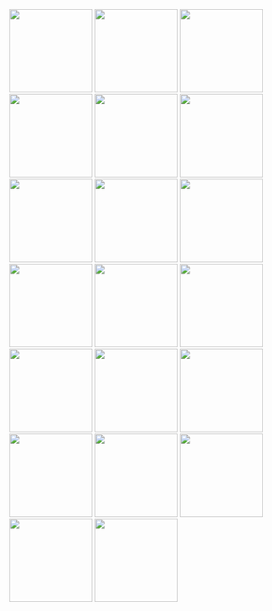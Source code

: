 <div>
<img width="150" src="https://image.bugsm.co.kr/album/images/500/202371/20237198.jpg" />
<img width="150" src="https://i.namu.wiki/i/OMlz4oXWZgTAN8LeX6swSF-x1EYcXT7WfRMH1oYg3YcI6VbJsH1dftkMkhC-LxuZi840t0bK0JMcStqnB1I6Vw.webp" />
<img width="150" src="https://upload.wikimedia.org/wikipedia/ko/f/fd/%EC%9E%94%EB%82%98%EB%B9%84_-_%ED%99%98%EC%83%81%EC%9D%98_%EB%82%98%EB%9D%BC.jpg" />
<img width="150" src="https://image.bugsm.co.kr/album/images/500/40126/4012637.jpg" />
<img width="150" src="https://i.namu.wiki/i/P64ahQKJb6qyvGlP_-Su5uBxiKNiOzAVGtwwm0cBQ3-bzNK_9N2z_nAHHKwQGJh_epRH-5LHFDDrNkVDXl1ODQ.webp" />
<img width="150" src="https://image.genie.co.kr/Y/IMAGE/IMG_ALBUM/082/681/900/82681900_1652152551190_1_600x600.JPG" />
<img width="150" src="https://image.genie.co.kr/Y/IMAGE/IMG_ALBUM/082/740/292/82740292_1654756183991_1_600x600.JPG" />
<img width="150" src="https://i.namu.wiki/i/tdCpSQUGYp2utY6aMXMmHCTDQXCIF9hHLOV45jTDS_2fnpF-BT6iKcvWqS-ZlaeKGDZ-53iA3am80ocaiBNLdQ.webp" />
<img width="150" src="https://i.namu.wiki/i/b6wIHCOyPzjiiR3Vts2sH39B-NIBcsqWOmz3hMlA0XYGDOvgckl2xGwqtMdpmj7tZxeci0EQ4pxzeCG5sKWSVg.webp" />
<img width="150" src="https://i.namu.wiki/i/qO_I0uYJ_7X8uiS2SfEMi-20XFJd6eA1HEl3QfxT2ZR9DujJOMuQCXzTCTvWwXfTXBSsGitYwdnINY9dH5eQEw.webp" />
<img width="150" src="https://i.namu.wiki/i/J92_rUXAULQla7yc2S8maAWBnko8pTLpxdVZ7zIG3uP8ygIscfuKt2dvnicZAdzYWncerZ7SV_IRPYyKD40fLg.webp" />
<img width="150" src="https://image.bugsm.co.kr/album/images/500/41021/4102142.jpg" />
<img width="150" src="https://i.namu.wiki/i/ZeuE0P9O9pB1zXW-BSWtGgf_v-zPBgH6GPXNxVGvaevUg1pgalp3D0OLnFjC1OTgKcLfiw0KNeA7E9R40doqQA.webp" />
<img width="150" src="https://image.bugsm.co.kr/album/images/500/41164/4116490.jpg" />
<img width="150" src="https://i.namu.wiki/i/GnkDysqA8IJmp5V0ipYM_K-DHPUatuL0wD15q8rHh_AI84P6W3Wd3wbGlwEYcaVjSMm3Jijgp4Xl8-ViTjk7cw.webp" />
<img width="150" src="https://i.namu.wiki/i/TwHMNS5hOboXmR2ibDInakT9WJD8lYo0hJ-V4X18Mpc8zK0iTw52Ta1bZoOscJHzX8O9UfKyjyOTCq7dY63DWQ.webp" />
<img width="150" src="https://image.bugsm.co.kr/album/images/500/40956/4095601.jpg" />
<img width="150" src="https://image.bugsm.co.kr/album/images/200/207010/20701064.jpg?version=20250124012910.0" />
<img width="150" src="https://image.bugsm.co.kr/album/images/500/202923/20292302.jpg" />
<img width="150" src="https://i.namu.wiki/i/NpqS6JIb0nN4XGavTbVkebVgvcuKbnOKiKiBLyceBzjnq1YsWRQmzzIKBpZO03dT4XiCQ5HpNbP7wXhauB7eDg.webp" />
</div>
